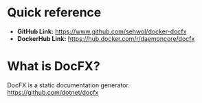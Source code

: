 # Quick reference

- **GitHub Link:** https://www.github.com/sehwol/docker-docfx
- **DockerHub Link:** https://hub.docker.com/r/daemoncore/docfx


# What is DocFX?

DocFX is a static documentation generator.
<br/>
https://github.com/dotnet/docfx